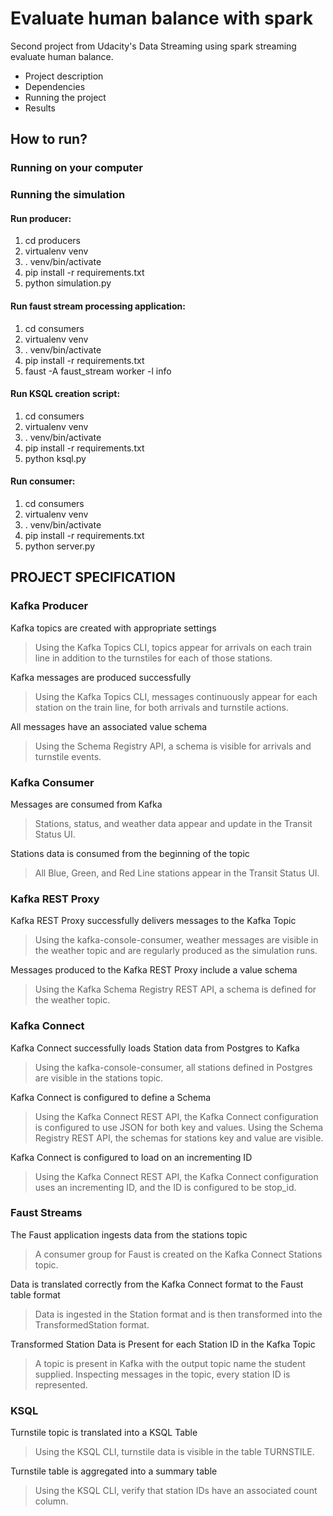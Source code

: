 # Evaluate human balance with spark

Second project from Udacity's Data Streaming using spark streaming evaluate human balance.

 - Project description
 - Dependencies
 - Running the project
 - Results


## How to run?

### Running on your computer

  
### Running the simulation

#### Run producer:

1) cd producers
2) virtualenv venv
3) . venv/bin/activate
4) pip install -r requirements.txt
5) python simulation.py

#### Run faust stream processing application:

1) cd consumers
2) virtualenv venv
3) . venv/bin/activate
4) pip install -r requirements.txt
5) faust -A faust_stream worker -l info

#### Run KSQL creation script:

1) cd consumers
2) virtualenv venv
3) . venv/bin/activate
4) pip install -r requirements.txt
5) python ksql.py

#### Run consumer:

1) cd consumers
2) virtualenv venv
3) . venv/bin/activate
4) pip install -r requirements.txt
5) python server.py


## PROJECT SPECIFICATION

### Kafka Producer

Kafka topics are created with appropriate settings
> Using the Kafka Topics CLI, topics appear for arrivals on each train line in addition to the turnstiles for each of those stations.

Kafka messages are produced successfully
> Using the Kafka Topics CLI, messages continuously appear for each station on the train line, for both arrivals and turnstile actions.

All messages have an associated value schema
> Using the Schema Registry API, a schema is visible for arrivals and turnstile events.

### Kafka Consumer

Messages are consumed from Kafka
> Stations, status, and weather data appear and update in the Transit Status UI.

Stations data is consumed from the beginning of the topic
> All Blue, Green, and Red Line stations appear in the Transit Status UI.

### Kafka REST Proxy

Kafka REST Proxy successfully delivers messages to the Kafka Topic
> Using the kafka-console-consumer, weather messages are visible in the weather topic and are regularly produced as the simulation runs.

Messages produced to the Kafka REST Proxy include a value schema
> Using the Kafka Schema Registry REST API, a schema is defined for the weather topic.

### Kafka Connect

Kafka Connect successfully loads Station data from Postgres to Kafka
> Using the kafka-console-consumer, all stations defined in Postgres are visible in the stations topic.

Kafka Connect is configured to define a Schema
> Using the Kafka Connect REST API, the Kafka Connect configuration is configured to use JSON for both key and values.
> Using the Schema Registry REST API, the schemas for stations key and value are visible.

Kafka Connect is configured to load on an incrementing ID
> Using the Kafka Connect REST API, the Kafka Connect configuration uses an incrementing ID, and the ID is configured to be stop_id.

### Faust Streams

The Faust application ingests data from the stations topic
> A consumer group for Faust is created on the Kafka Connect Stations topic.

Data is translated correctly from the Kafka Connect format to the Faust table format
> Data is ingested in the Station format and is then transformed into the TransformedStation format.

Transformed Station Data is Present for each Station ID in the Kafka Topic
> A topic is present in Kafka with the output topic name the student supplied. Inspecting messages in the topic, every station ID is represented.

### KSQL

Turnstile topic is translated into a KSQL Table
> Using the KSQL CLI, turnstile data is visible in the table TURNSTILE.

Turnstile table is aggregated into a summary table
> Using the KSQL CLI, verify that station IDs have an associated count column.

